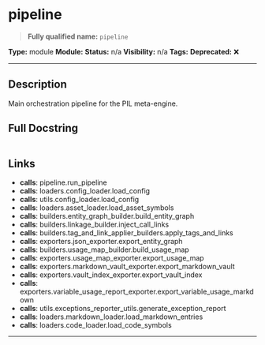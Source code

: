 # pipeline
> **Fully qualified name:** `pipeline`

**Type:** module
**Module:** 
**Status:** n/a
**Visibility:** n/a
**Tags:** 
**Deprecated:** ❌

---

## Description
Main orchestration pipeline for the PIL meta-engine.

## Full Docstring
```

```

## Links
- **calls**: pipeline.run_pipeline
- **calls**: loaders.config_loader.load_config
- **calls**: utils.config_loader.load_config
- **calls**: loaders.asset_loader.load_asset_symbols
- **calls**: builders.entity_graph_builder.build_entity_graph
- **calls**: builders.linkage_builder.inject_call_links
- **calls**: builders.tag_and_link_applier_builders.apply_tags_and_links
- **calls**: exporters.json_exporter.export_entity_graph
- **calls**: builders.usage_map_builder.build_usage_map
- **calls**: exporters.usage_map_exporter.export_usage_map
- **calls**: exporters.markdown_vault_exporter.export_markdown_vault
- **calls**: exporters.vault_index_exporter.export_vault_index
- **calls**: exporters.variable_usage_report_exporter.export_variable_usage_markdown
- **calls**: utils.exceptions_reporter_utils.generate_exception_report
- **calls**: loaders.markdown_loader.load_markdown_entries
- **calls**: loaders.code_loader.load_code_symbols


---
